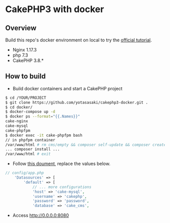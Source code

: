 # CakePHP3 with docker
## Overview
Build this repo's docker environment on local to try the [official tutorial](https://book.cakephp.org/3.0/en/tutorials-and-examples.html).

* Nginx 1.17.3
* php 7.3
* CakePHP 3.8.*


## How to build
* Build docker containers and start a CakePHP project

```bash
$ cd /YOUR/PROJECT
$ git clone https://github.com/yotasasaki/cakephp3-docker.git .
$ cd docker/
$ docker-compose up -d
$ docker ps --format="{{.Names}}"
cake-nginx
cake-mysql
cake-phpfpm
$ docker exec -it cake-phpfpm bash
// in phpfpm container
/var/www/html # rm cms/empty && composer self-update && composer create-project --prefer-dist cakephp/app:^3.8 cms
... composer install ...
/var/www/html # exit
```

* Follow [this doument](https://book.cakephp.org/3.0/en/tutorials-and-examples/cms/database.html#database-configuration),  replace the values below. 

```php
// config/app.php
    'Datasources' => [
        'default' => [
            // ... more configurations
            'host' => 'cake-mysql',
            'username' => 'cakephp',
            'password' => 'password',
            'database' => 'cake_cms',
```

* Access http://0.0.0.0:8080
